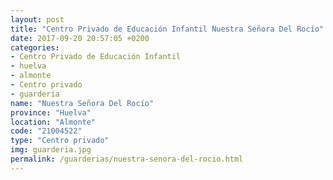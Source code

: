 ```yaml
---
layout: post
title: "Centro Privado de Educación Infantil Nuestra Señora Del Rocío"
date: 2017-09-20 20:57:05 +0200
categories:
- Centro Privado de Educación Infantil
- huelva
- almonte
- Centro privado
- guarderia
name: "Nuestra Señora Del Rocío"
province: "Huelva"
location: "Almonte"
code: "21004522"
type: "Centro privado"
img: guarderia.jpg
permalink: /guarderias/nuestra-senora-del-rocio.html
---
```

